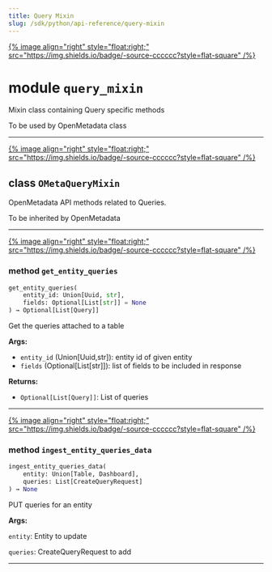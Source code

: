 ```yaml
---
title: Query Mixin
slug: /sdk/python/api-reference/query-mixin
---
```




[{% image align="right" style="float:right;" src="https://img.shields.io/badge/-source-cccccc?style=flat-square" /%}](https://github.com/open-metadata/OpenMetadata/tree/main/ingestion/src/metadata/ingestion/ometa/mixins/query_mixin.py#L0")

# module `query_mixin`
Mixin class containing Query specific methods 

To be used by OpenMetadata class 



---

[{% image align="right" style="float:right;" src="https://img.shields.io/badge/-source-cccccc?style=flat-square" /%}](https://github.com/open-metadata/OpenMetadata/tree/main/ingestion/src/metadata/ingestion/ometa/mixins/query_mixin.py#L30")

## class `OMetaQueryMixin`
OpenMetadata API methods related to Queries. 

To be inherited by OpenMetadata 




---

[{% image align="right" style="float:right;" src="https://img.shields.io/badge/-source-cccccc?style=flat-square" /%}](https://github.com/open-metadata/OpenMetadata/tree/main/ingestion/src/metadata/ingestion/ometa/mixins/query_mixin.py#L92")

### method `get_entity_queries`

```python
get_entity_queries(
    entity_id: Union[Uuid, str],
    fields: Optional[List[str]] = None
) → Optional[List[Query]]
```

Get the queries attached to a table 



**Args:**
 
 - `entity_id` (Union[Uuid,str]):  entity id of given entity 
 - `fields` (Optional[List[str]]):  list of fields to be included in response 

**Returns:**
 
 - `Optional[List[Query]]`:  List of queries 

---

[{% image align="right" style="float:right;" src="https://img.shields.io/badge/-source-cccccc?style=flat-square" /%}](https://github.com/open-metadata/OpenMetadata/tree/main/ingestion/src/metadata/ingestion/ometa/mixins/query_mixin.py#L52")

### method `ingest_entity_queries_data`

```python
ingest_entity_queries_data(
    entity: Union[Table, Dashboard],
    queries: List[CreateQueryRequest]
) → None
```

PUT queries for an entity 

**Args:**

`entity`: Entity to update 

`queries`: CreateQueryRequest to add 




---


